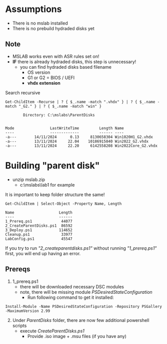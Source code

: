 # Assumptions

- There is no mslab installed
- There is no prebuild hydraded disks yet

## Note

- MSLAB works even with ASR rules set on!
- **IF** there is already hydraded disks, this step is unnecessary!
  - you can find hydraded disks based filename
    - OS version
    - G1 or G2 = BIOS / UEFI
    - **vhdx extension**

Search recursive

```
Get-ChildItem -Recurse | ? { $_.name -match ".vhdx" } | ? { $_.name -match "_G2." } | ? { $_.name -match "win" }

        Directory: C:\mslabs\ParentDisks


Mode                LastWriteTime         Length Name
----                -------------         ------ ----
-a---        14/11/2024      0.13     8130658304 Win1020H1_G2.vhdx
-a---        13/11/2024     22.04    10186915840 Win2022_G2.vhdx
-a---        13/11/2024     22.20     6142558208 Win2022Core_G2.vhdx
```

# Building "parent disk"

- unzip mslab.zip
  - c:\mslabs\lab1 for example

It is important to keep folder structure the same!

```
Get-ChildItem | Select-Object -Property Name, Length

Name                    Length
----                    ------
1_Prereq.ps1             44077
2_CreateParentDisks.ps1  86592
3_Deploy.ps1            114652
Cleanup.ps1              33977
LabConfig.ps1            45547
```

If you try to run *"2_createparentdisks.ps1"* without running *"1_prereq.ps1"* first, you will end up having an error.

## Prereqs

1. 1_prereq.ps1
   - there will be downloaded necessary DSC modules
   - note, there will be missing module *PSDesiredStateConfiguration*
     - Run following command to get it installed:
```     
Install-Module -Name PSDesiredStateConfiguration -Repository PSGallery -MaximumVersion 2.99
```

2. Under *ParentDisks* folder, there are now few additional powershell scripts
   - execute *CreateParentDisks.ps1*
     - Provide .iso image + .msu files (if you have any)
